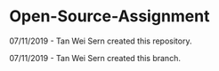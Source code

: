 # Open-Source-Assignment

07/11/2019 - Tan Wei Sern created this repository.

07/11/2019 - Tan Wei Sern created this branch.
